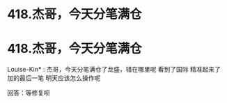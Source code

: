 # 418.杰哥，今天分笔满仓

# 418.杰哥，今天分笔满仓

Louise-Kin* : 杰哥，今天分笔满仓了龙盛，错在哪里呢 看到了国际 精准起来了 加的最后一笔 明天应该怎么操作呢

回答：等修复呗